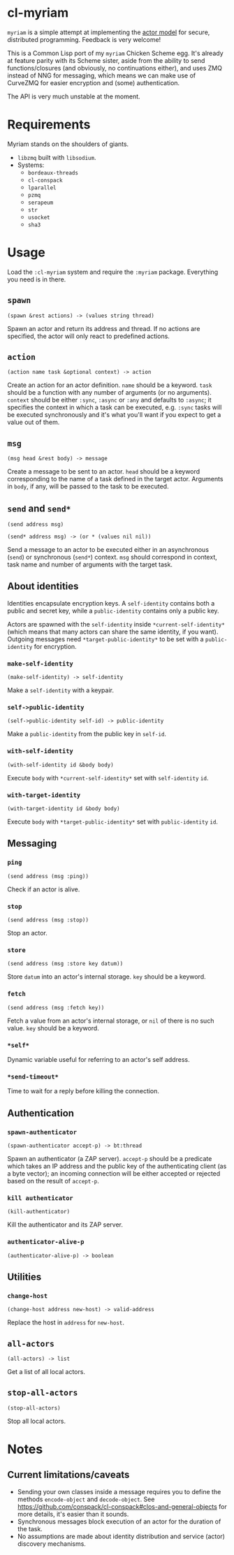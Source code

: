 # cl-myriam

`myriam` is a simple attempt at implementing the [actor model](https://en.wikipedia.org/wiki/Actor_model) for secure, distributed programming. Feedback is very welcome!

This is a Common Lisp port of my `myriam` Chicken Scheme egg. It's already at feature parity with its Scheme sister, aside from the ability to send functions/closures (and obviously, no continuations either), and uses ZMQ instead of NNG for messaging, which means we can make use of CurveZMQ for easier encryption and (some) authentication.

The API is very much unstable at the moment.

# Requirements

Myriam stands on the shoulders of giants.

* `libzmq` built with `libsodium`.
* Systems:
  * `bordeaux-threads`
  * `cl-conspack`
  * `lparallel`
  * `pzmq`
  * `serapeum`
  * `str`
  * `usocket`
  * `sha3`

# Usage

Load the `:cl-myriam` system and require the `:myriam` package. Everything you need is in there.

## `spawn`

`(spawn &rest actions) -> (values string thread)`

Spawn an actor and return its address and thread. If no actions are specified, the actor will only react to predefined actions.

## `action`

`(action name task &optional context) -> action`

Create an action for an actor definition. `name` should be a keyword. `task` should be a function with any number of arguments (or no arguments). `context` should be either `:sync`, `:async` or `:any` and defaults to `:async`; it specifies the context in which a task can be executed, e.g. `:sync` tasks will be executed synchronously and it's what you'll want if you expect to get a value out of them.

## `msg`

`(msg head &rest body) -> message`

Create a message to be sent to an actor. `head` should be a keyword corresponding to the name of a task defined in the target actor. Arguments in `body`, if any, will be passed to the task to be executed.

## `send` and `send*`

`(send address msg)`

`(send* address msg) -> (or * (values nil nil))`

Send a message to an actor to be executed either in an asynchronous (`send`) or synchronous (`send*`) context. `msg` should correspond in context, task name and number of arguments with the target task.

## About identities

Identities encapsulate encryption keys. A `self-identity` contains both a public and secret key, while a `public-identity` contains only a public key.

Actors are spawned with the `self-identity` inside `*current-self-identity*` (which means that many actors can share the same identity, if you want). Outgoing messages need `*target-public-identity*` to be set with a `public-identity` for encryption.

### `make-self-identity`

`(make-self-identity) -> self-identity`

Make a `self-identity` with a keypair.

### `self->public-identity`

`(self->public-identity self-id) -> public-identity`

Make a `public-identity` from the public key in `self-id`.

### `with-self-identity`

`(with-self-identity id &body body)`

Execute `body` with `*current-self-identity*` set with `self-identity` `id`.

### `with-target-identity`

`(with-target-identity id &body body)`

Execute `body` with `*target-public-identity*` set with `public-identity` `id`.

## Messaging

### `ping`

`(send address (msg :ping))`

Check if an actor is alive.

### `stop`

`(send address (msg :stop))`

Stop an actor.

### `store`

`(send address (msg :store key datum))`

Store `datum` into an actor's internal storage. `key` should be a keyword.

### `fetch`

`(send address (msg :fetch key))`

Fetch a value from an actor's internal storage, or `nil` of there is no such value. `key` should be a keyword.

### `*self*`

Dynamic variable useful for referring to an actor's self address.

### `*send-timeout*`

Time to wait for a reply before killing the connection.

## Authentication

### `spawn-authenticator`

`(spawn-authenticator accept-p) -> bt:thread`

Spawn an authenticator (a ZAP server). `accept-p` should be a predicate which takes an IP address and the public key of the authenticating client (as a byte vector); an incoming connection will be either accepted or rejected based on the result of `accept-p`.

### `kill authenticator`

`(kill-authenticator)`

Kill the authenticator and its ZAP server.

### `authenticator-alive-p`

`(authenticator-alive-p) -> boolean`

## Utilities

### `change-host`

`(change-host address new-host) -> valid-address`

Replace the host in `address` for `new-host`.

## `all-actors`

`(all-actors) -> list`

Get a list of all local actors.

## `stop-all-actors`

`(stop-all-actors)`

Stop all local actors.

# Notes

## Current limitations/caveats

* Sending your own classes inside a message requires you to define the methods `encode-object` and `decode-object`. See https://github.com/conspack/cl-conspack#clos-and-general-objects for more details, it's easier than it sounds.
* Synchronous messages block execution of an actor for the duration of the task.
* No assumptions are made about identity distribution and service (actor) discovery mechanisms.
